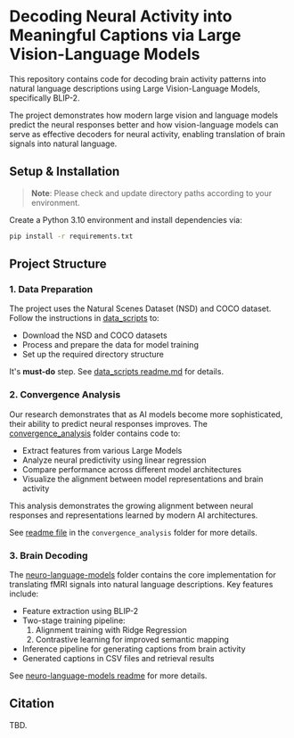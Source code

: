 # Decoding Neural Activity into Meaningful Captions via Large Vision-Language Models

This repository contains code for decoding brain activity patterns into natural language descriptions using Large Vision-Language Models, specifically BLIP-2. 

The project demonstrates how modern large vision and language models predict the neural responses better and how vision-language models can serve as effective decoders for neural activity, enabling translation of brain signals into natural language.

## Setup & Installation

> **Note**: Please check and update directory paths according to your environment.

Create a Python 3.10 environment and install dependencies via:

```bash
pip install -r requirements.txt
```

## Project Structure

### 1. Data Preparation

The project uses the Natural Scenes Dataset (NSD) and COCO dataset. Follow the instructions in  [data_scripts](./data_scripts/) to:

- Download the NSD and COCO datasets
- Process and prepare the data for model training
- Set up the required directory structure

It's **must-do** step. See [data_scripts readme.md](./data_scripts/readme.md) for details.

### 2. Convergence Analysis

Our research demonstrates that as AI models become more sophisticated, their ability to predict neural responses improves. The [convergence_analysis](./convergence_analysis/) folder contains code to:
- Extract features from various Large Models
- Analyze neural predictivity using linear regression
- Compare performance across different model architectures
- Visualize the alignment between model representations and brain activity

This analysis demonstrates the growing alignment between neural responses and representations learned by modern AI architectures.

See [readme file](./convergence_analysis/readme.md) in the `convergence_analysis` folder for more details.

### 3. Brain Decoding

The [neuro-language-models](./neuro-language-models/) folder contains the core implementation for translating fMRI signals into natural language descriptions. Key features include:

- Feature extraction using BLIP-2
- Two-stage training pipeline:
    1. Alignment training with Ridge Regression
    2. Contrastive learning for improved semantic mapping
- Inference pipeline for generating captions from brain activity
- Generated captions in CSV files and retrieval results

See [neuro-language-models readme](./neuro-language-models/readme.md) for more details.

## Citation

TBD.